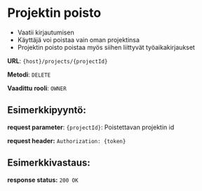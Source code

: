 # Projektin poisto

- Vaatii kirjautumisen
- Käyttäjä voi poistaa vain oman projektinsa
- Projektin poisto poistaa myös siihen liittyvät työaikakirjaukset

**URL**: `{host}/projects/{projectId}`

**Metodi**: `DELETE`

**Vaadittu rooli**: `OWNER`


## Esimerkkipyyntö:

**request parameter**: `{projectId}`: Poistettavan projektin id

**request header:** `Authorization: {token}`


## Esimerkkivastaus:

**response status:** `200 OK`